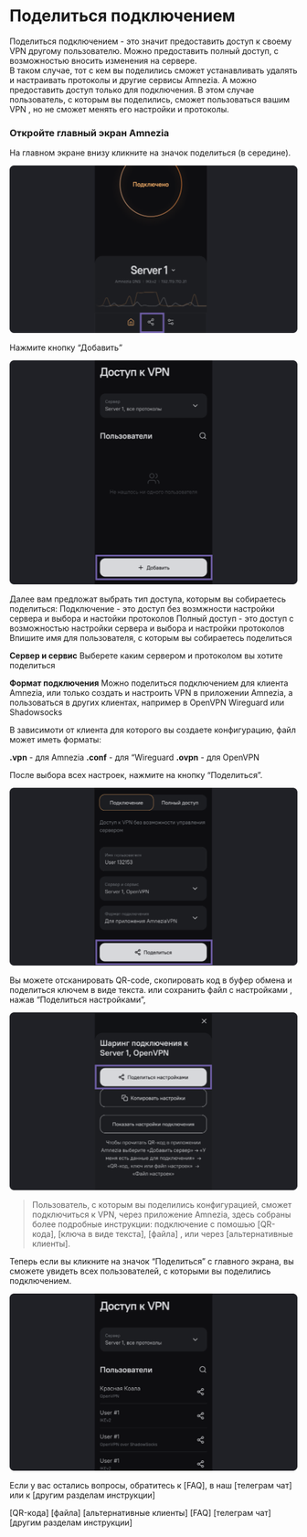 # Поделиться подключением

Поделиться подключением - это значит предоставить доступ к своему VPN другому пользователю. 
Можно предоставить полный доступ, с возможностью вносить изменения на сервере.  
В таком случае, тот с кем вы поделились сможет устанавливать удалять и настраивать протоколы и другие сервисы Amnezia.
А можно предоставить доступ только для подключения. В этом случае пользователь, с которым вы поделились, сможет
пользоваться вашим VPN , но не сможет менять его настройки и протоколы.  



### Откройте главный экран Amnezia


На главном экране  внизу  кликните на значок поделиться (в середине).

![instruction 1](https://raw.githubusercontent.com/Aftershock669/amnezia-open-docs/master/docs/ru/instructions/10_sharing-connect/img/sc_ru_1.png)

Нажмите кнопку “Добавить”

![instruction 1](https://raw.githubusercontent.com/Aftershock669/amnezia-open-docs/master/docs/ru/instructions/10_sharing-connect/img/sc_ru_2.png)

Далее вам предложат выбрать тип доступа, которым вы собираетесь поделиться:
Подключение - это доступ без возмжности настройки сервера и выбора и настойки протоколов
Полный доступ -  это доступ с возможностью настройки сервера и выбора и настройки протоколов 
Впишите имя для пользователя, с которым вы собираетесь поделиться  

**Сервер и сервис** 
Выберете каким сервером и протоколом вы хотите поделиться 

**Формат  подключения** 
Можно поделиться подключением для клиента  Amnezia, или только создать и настроить VPN в приложении Amnezia, 
а пользоваться  в других  клиентах, например в  OpenVPN Wireguard или Shadowsocks 

В зависимоти от  клиента для которого вы создаете конфигурацию, файл может иметь  форматы: 

**.vpn** - для Amnezia 
**.conf** - для “Wireguard
**.ovpn** - для OpenVPN

После выбора всех настроек, нажмите на кнопку “Поделиться”.

![instruction 1](https://raw.githubusercontent.com/Aftershock669/amnezia-open-docs/master/docs/ru/instructions/10_sharing-connect/img/sc_ru_3.png)

Вы можете отсканировать QR-code, 
скопировать код в буфер обмена и поделиться ключем в виде текста.  или
сохранить файл с настройками , нажав “Поделиться настройками”,

![instruction 1](https://raw.githubusercontent.com/Aftershock669/amnezia-open-docs/master/docs/ru/instructions/10_sharing-connect/img/sc_ru_4.png)

>Пользователь, с которым вы поделились конфигурацией, сможет  подключиться к VPN, черeз приложение Amnezia, здесь собраны более подробные инструкции: подключение с помошью [QR-кода], [ключа в виде текста], [файла] , или через [альтернативные клиенты].

Теперь если вы  кликните на значок “Поделиться” с главного экрана, вы сможете увидеть всех пользователей, с которыми вы поделились подключением.

![instruction 1](https://raw.githubusercontent.com/Aftershock669/amnezia-open-docs/master/docs/ru/instructions/10_sharing-connect/img/sc_ru_5.png)


Если у вас остались вопросы, обратитесь к [FAQ], в наш [телеграм чат] или к [другим разделам инструкции]


[amnezia-site-ext-link]: https://amnezia-web-nx1r.vercel.app
[about-int-link]: /about
[QR-кода]
[файла] 
[альтернативные клиенты]
[FAQ]
[телеграм чат] 
[другим разделам инструкции]




